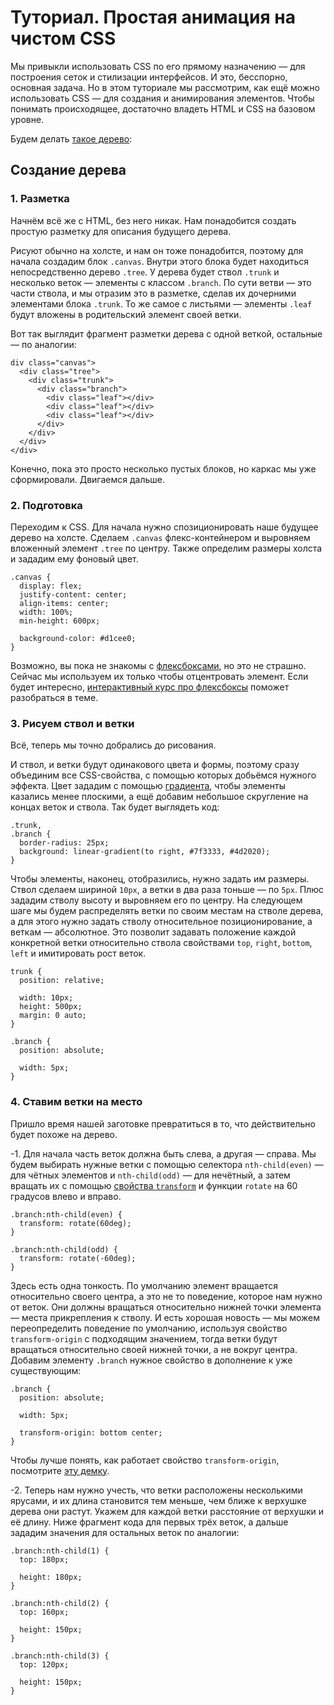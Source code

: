 # Туториал. Простая анимация на чистом CSS

Мы привыкли использовать CSS по его прямому назначению — для построения сеток и стилизации интерфейсов. И это, бесспорно, основная задача. Но в этом туториале мы рассмотрим, как ещё можно использовать CSS — для создания и анимирования элементов. Чтобы понимать происходящее, достаточно владеть HTML и CSS на базовом уровне.

Будем делать [такое дерево](https://codepen.io/sasha-sm/pen/VwLMQdK):

## Создание дерева

### 1. Разметка

Начнём всё же с HTML, без него никак. Нам понадобится создать простую разметку для описания будущего дерева.

Рисуют обычно на холсте, и нам он тоже понадобится, поэтому для начала создадим блок `.canvas`. Внутри этого блока будет находиться непосредственно дерево `.tree`. У дерева будет ствол `.trunk` и несколько веток — элементы с классом `.branch`. По сути ветви — это части ствола, и мы отразим это в разметке, сделав их дочерними элементами блока `.trunk`. То же самое с листьями — элементы `.leaf` будут вложены в родительский элемент своей ветки.

Вот так выглядит фрагмент разметки дерева с одной веткой, остальные — по аналогии:

```
div class="canvas">
  <div class="tree">
    <div class="trunk">
      <div class="branch">
        <div class="leaf"></div>
        <div class="leaf"></div>
        <div class="leaf"></div>
      </div>
    </div>
  </div>
</div>
```

Конечно, пока это просто несколько пустых блоков, но каркас мы уже сформировали. Двигаемся дальше.

### 2. Подготовка

Переходим к CSS. Для начала нужно спозиционировать наше будущее дерево на холсте. Сделаем `.canvas` флекс-контейнером и выровняем вложенный элемент `.tree` по центру. Также определим размеры холста и зададим ему фоновый цвет.

```
.canvas {
  display: flex;
  justify-content: center;
  align-items: center;
  width: 100%;
  min-height: 600px;

  background-color: #d1cee0;
}
```

Возможно, вы пока не знакомы с [флексбоксами](https://developer.mozilla.org/ru/docs/Web/CSS/CSS_Flexible_Box_Layout/Basic_Concepts_of_Flexbox), но это не страшно. Сейчас мы используем их только чтобы отцентровать элемент. Если будет интересно, [интерактивный курс про флексбоксы](https://htmlacademy.ru/courses/96) поможет разобраться в теме.

### 3. Рисуем ствол и ветки

Всё, теперь мы точно добрались до рисования.

И ствол, и ветки будут одинакового цвета и формы, поэтому сразу объединим все CSS-свойства, с помощью которых добьёмся нужного эффекта. Цвет зададим с помощью [градиента](https://developer.mozilla.org/en-US/docs/Web/CSS/linear-gradient), чтобы элементы казались менее плоскими, а ещё добавим небольшое скругление на концах веток и ствола. Так будет выглядеть код:

```
.trunk,
.branch {
  border-radius: 25px;
  background: linear-gradient(to right, #7f3333, #4d2020);
}
```

Чтобы элементы, наконец, отобразились, нужно задать им размеры. Ствол сделаем шириной `10px`, а ветки в два раза тоньше — по `5px`. Плюс зададим стволу высоту и выровняем его по центру. На следующем шаге мы будем распределять ветки по своим местам на стволе дерева, а для этого нужно задать стволу относительное позиционирование, а веткам — абсолютное. Это позволит задавать положение каждой конкретной ветки относительно ствола свойствами `top`, `right`, `bottom`, `left` и имитировать рост веток.

```
trunk {
  position: relative;
  
  width: 10px;
  height: 500px;
  margin: 0 auto;
}

.branch {
  position: absolute;
  
  width: 5px;
}
```

### 4. Ставим ветки на место

Пришло время нашей заготовке превратиться в то, что действительно будет похоже на дерево.

-1. Для начала часть веток должна быть слева, а другая — справа. Мы будем выбирать нужные ветки с помощью селектора `nth-child(even)` — для чётных элементов и `nth-child(odd)` — для нечётный, а затем вращать их с помощью [свойства `transform`](https://developer.mozilla.org/ru/docs/Web/CSS/transform) и функции `rotate` на 60 градусов влево и вправо.

```
.branch:nth-child(even) {
  transform: rotate(60deg);
}

.branch:nth-child(odd) {
  transform: rotate(-60deg);
}
```
Здесь есть одна тонкость. По умолчанию элемент вращается относительно своего центра, а это не то поведение, которое нам нужно от веток. Они должны вращаться относительно нижней точки элемента — места прикрепления к стволу. И есть хорошая новость — мы можем переопределить поведение по умолчанию, используя свойство `transform-origin` с подходящим значением, тогда ветки будут вращаться относительно своей нижней точки, а не вокруг центра. Добавим элементу `.branch` нужное свойство в дополнение к уже существующим:

```
.branch {
  position: absolute;
  
  width: 5px;
  
  transform-origin: bottom center;
}
```
Чтобы лучше понять, как работает свойство `transform-origin`, посмотрите [эту демку](https://codepen.io/shshaw/pen/pOVKjb).

-2. Теперь нам нужно учесть, что ветки расположены несколькими ярусами, и их длина становится тем меньше, чем ближе к верхушке дерева они растут. Укажем для каждой ветки расстояние от верхушки и её длину. Ниже фрагмент кода для первых трёх веток, а дальше зададим значения для остальных веток по аналогии:

```
.branch:nth-child(1) {
  top: 180px;
  
  height: 180px;
}

.branch:nth-child(2) {
  top: 160px;

  height: 150px;
}

.branch:nth-child(3) {
  top: 120px;
  
  height: 150px;
}
```